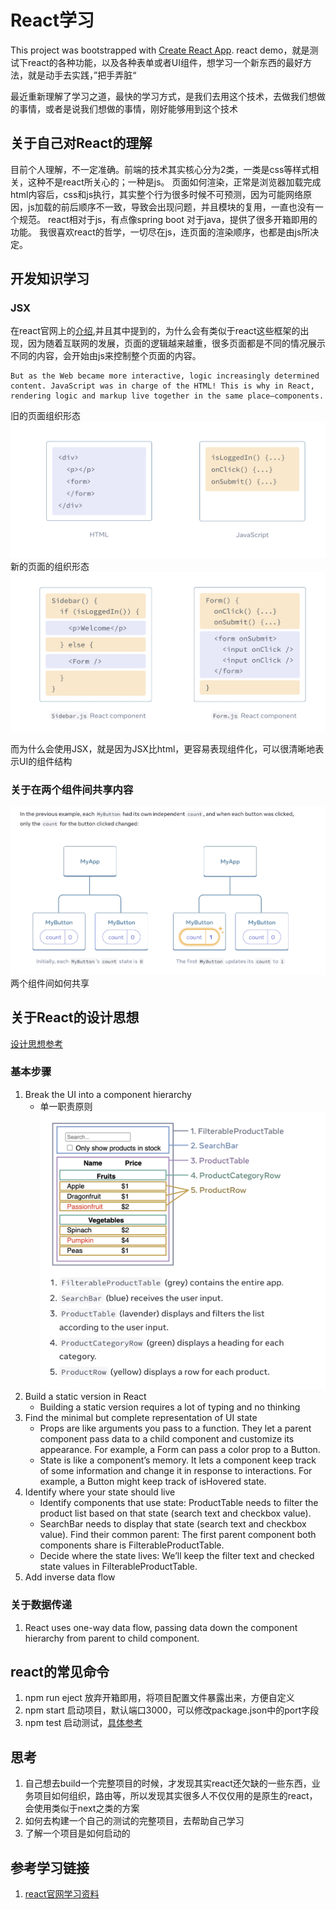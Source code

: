 # React学习

This project was bootstrapped with [Create React App](https://github.com/facebook/create-react-app).
react demo，就是测试下react的各种功能，以及各种表单或者UI组件，想学习一个新东西的最好方法，就是动手去实践，”把手弄脏“

最近重新理解了学习之道，最快的学习方式，是我们去用这个技术，去做我们想做的事情，或者是说我们想做的事情，刚好能够用到这个技术

## 关于自己对React的理解
目前个人理解，不一定准确。前端的技术其实核心分为2类，一类是css等样式相关，这种不是react所关心的；一种是js。
页面如何渲染，正常是浏览器加载完成html内容后，css和js执行，其实整个行为很多时候不可预测，因为可能网络原因，js加载的前后顺序不一致，导致会出现问题，并且模块的复用，一直也没有一个规范。
react相对于js，有点像spring boot 对于java，提供了很多开箱即用的功能。
我很喜欢react的哲学，一切尽在js，连页面的渲染顺序，也都是由js所决定。

## 开发知识学习

### JSX
在react官网上的[介绍](https://react.dev/learn/writing-markup-with-jsx#jsx-putting-markup-into-javascript),并且其中提到的，为什么会有类似于react这些框架的出现，因为随着互联网的发展，页面的逻辑越来越重，很多页面都是不同的情况展示不同的内容，会开始由js来控制整个页面的内容。
```
But as the Web became more interactive, logic increasingly determined content. JavaScript was in charge of the HTML! This is why in React, rendering logic and markup live together in the same place—components.
```
旧的页面组织形态
![旧的页面组织形态](./imgs/html.png)
新的页面的组织形态
![新的页面组织形态](./imgs/compent.png)

而为什么会使用JSX，就是因为JSX比html，更容易表现组件化，可以很清晰地表示UI的组件结构

### 关于在两个组件间共享内容
![组件间内容共享](./imgs/share_data.png)
两个组件间如何共享


## 关于React的设计思想
[设计思想参考](https://react.dev/learn/thinking-in-react)
### 基本步骤
1. Break the UI into a component hierarchy
    - 单一职责原则 ![分解](./imgs/break.png)
2. Build a static version in React
    - Building a static version requires a lot of typing and no thinking
3. Find the minimal but complete representation of UI state
    - Props are like arguments you pass to a function. They let a parent component pass data to a child component and customize its appearance. For example, a Form can pass a color prop to a Button.
    - State is like a component’s memory. It lets a component keep track of some information and change it in response to interactions. For example, a Button might keep track of isHovered state.
4. Identify where your state should live
    - Identify components that use state:
ProductTable needs to filter the product list based on that state (search text and checkbox value).
    - SearchBar needs to display that state (search text and checkbox value).
Find their common parent: The first parent component both components share is FilterableProductTable.
    - Decide where the state lives: We’ll keep the filter text and checked state values in FilterableProductTable.
5. Add inverse data flow

### 关于数据传递
1. React uses one-way data flow, passing data down the component hierarchy from parent to child component.

## react的常见命令
1. npm run eject
放弃开箱即用，将项目配置文件暴露出来，方便自定义
2. npm start
启动项目，默认端口3000，可以修改package.json中的port字段
3. npm test
启动测试，[具体参考](https://create-react-app.dev/docs/running-tests/)


## 思考
1. 自己想去build一个完整项目的时候，才发现其实react还欠缺的一些东西，业务项目如何组织，路由等，所以发现其实很多人不仅仅用的是原生的react，会使用类似于next之类的方案
2. 如何去构建一个自己的测试的完整项目，去帮助自己学习
3. 了解一个项目是如何启动的


## 参考学习链接
1. [react官网学习资料](https://react.dev/learn)
